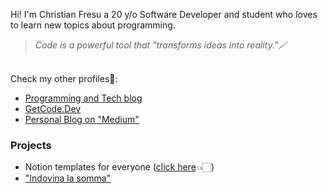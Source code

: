 Hi! I'm Christian Fresu a 20 y/o Software Developer and student who loves to learn new topics about programming.


> *Code is a powerful tool that "transforms ideas into reality."🪄*

<br>Check my other profiles👀:

- [Programming and Tech blog](https://christianf11.hashnode.dev/)
- [GetCode.Dev](https://getcodes.hashnode.dev/)
- [Personal Blog on "Medium"](https://medium.com/@ChristianFresu)

### Projects
- Notion templates for everyone ([click here](https://christianf11.gumroad.com/)👈🏻)
- ["Indovina la somma"](https://play.google.com/store/apps/details?id=it.frittomistogames.guessthenumber)

